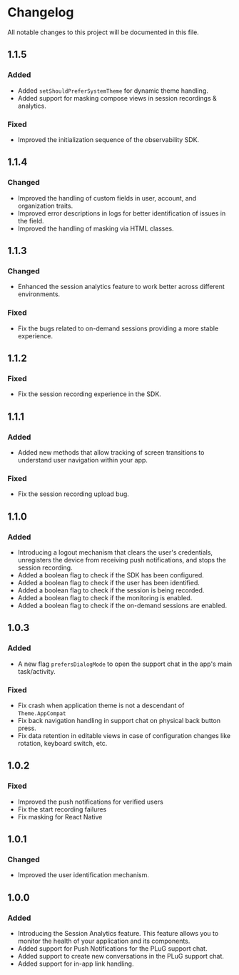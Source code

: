 # Changelog

All notable changes to this project will be documented in this file.

## 1.1.5

### Added
- Added `setShouldPreferSystemTheme` for dynamic theme handling. 
- Added support for masking compose views in session recordings & analytics. 

### Fixed
- Improved the initialization sequence of the observability SDK. 

## 1.1.4

### Changed
- Improved the handling of custom fields in user, account, and organization traits.
- Improved error descriptions in logs for better identification of issues in the field.
- Improved the handling of masking via HTML classes.

## 1.1.3

### Changed
- Enhanced the session analytics feature to work better across different environments.

### Fixed
- Fix the bugs related to on-demand sessions providing a more stable experience. 

## 1.1.2

### Fixed
- Fix the session recording experience in the SDK. 

## 1.1.1

### Added 
- Added new methods that allow tracking of screen transitions to understand user navigation within your app.

### Fixed
- Fix the session recording upload bug. 

## 1.1.0

### Added
- Introducing a logout mechanism that clears the user's credentials, unregisters the device from receiving push notifications, and stops the session recording.
- Added a boolean flag to check if the SDK has been configured.
- Added a boolean flag to check if the user has been identified.
- Added a boolean flag to check if the session is being recorded.
- Added a boolean flag to check if the monitoring is enabled.
- Added a boolean flag to check if the on-demand sessions are enabled.

## 1.0.3

### Added
- A new flag `prefersDialogMode` to open the support chat in the app's main task/activity.

### Fixed
- Fix crash when application theme is not a descendant of `Theme.AppCompat`
- Fix back navigation handling in support chat on physical back button press.
- Fix data retention in editable views in case of configuration changes like rotation, keyboard switch, etc.

## 1.0.2

### Fixed
- Improved the push notifications for verified users
- Fix the start recording failures
- Fix masking for React Native

## 1.0.1

### Changed
- Improved the user identification mechanism.

## 1.0.0

### Added
- Introducing the Session Analytics feature. This feature allows you to monitor the health of your application and its components.
- Added support for Push Notifications for the PLuG support chat.
- Added support to create new conversations in the PLuG support chat.
- Added support for in-app link handling.

